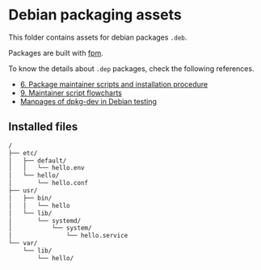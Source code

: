 # Debian packaging assets

This folder contains assets for debian packages `.deb`.

Packages are built with [fpm](https://fpm.readthedocs.io/).

To know the details about `.dep` packages, check the following references.

- [6. Package maintainer scripts and installation procedure](https://www.debian.org/doc/debian-policy/ch-maintainerscripts.html)
- [9. Maintainer script flowcharts](https://www.debian.org/doc/debian-policy/ap-flowcharts.html)
- [Manpages of dpkg-dev in Debian testing](https://manpages.debian.org/testing/dpkg-dev/)

## Installed files

```txt
/
├── etc/
│   ├── default/
│   │   └── hello.env
│   └── hello/
│       └── hello.conf
├── usr/
│   ├── bin/
│   │   └── hello
│   └── lib/
│       └── systemd/
│           └── system/
│               └── hello.service
└── var/
    └── lib/
        └── hello/
```
